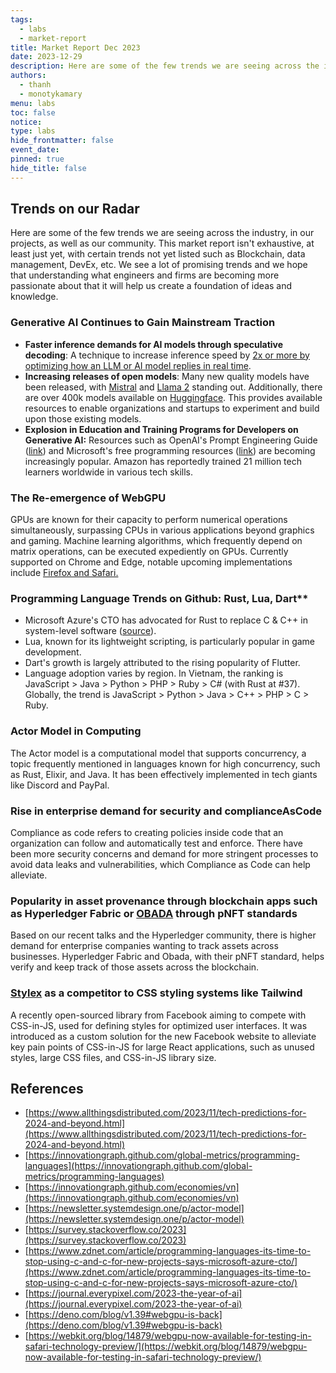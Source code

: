 ```yaml
---
tags:
  - labs
  - market-report
title: Market Report Dec 2023
date: 2023-12-29
description: Here are some of the few trends we are seeing across the industry, in our projects, as well as our community. This market report isn't exhaustive, at least just yet, with certain trends not yet listed such as Blockchain, data management, DevEx, etc. We see a lot of promising trends and we hope that understanding what engineers and firms are becoming more passionate about that it will help us create a foundation of ideas and knowledge.
authors:
  - thanh
  - monotykamary
menu: labs
toc: false
notice:
type: labs
hide_frontmatter: false
event_date:
pinned: true
hide_title: false
---
```


## Trends on our Radar

Here are some of the few trends we are seeing across the industry, in our projects, as well as our community. This market report isn't exhaustive, at least just yet, with certain trends not yet listed such as Blockchain, data management, DevEx, etc. We see a lot of promising trends and we hope that understanding what engineers and firms are becoming more passionate about that it will help us create a foundation of ideas and knowledge.

### Generative AI Continues to Gain Mainstream Traction

- **Faster inference demands for AI models through speculative decoding**: A technique to increase inference speed by [2x or more by optimizing how an LLM or AI model replies in real time](https://www.youtube.com/watch?v=hm7VEgxhOvk).
- **Increasing releases of open models**: Many new quality models have been released, with [Mistral](https://mistral.ai/) and [Llama 2](https://ai.meta.com/llama/) standing out. Additionally, there are over 400k models available on [Huggingface](https://huggingface.co/models). This provides available resources to enable organizations and startups to experiment and build upon those existing models.
- **Explosion in Education and Training Programs for Developers on Generative AI:** Resources such as OpenAI's Prompt Engineering Guide ([link](https://platform.openai.com/docs/guides/prompt-engineering/six-strategies-for-getting-better-results)) and Microsoft's free programming resources ([link](https://github.com/microsoft/Mastering-GitHub-Copilot-for-Paired-Programming)) are becoming increasingly popular. Amazon has reportedly trained 21 million tech learners worldwide in various tech skills.

### The Re-emergence of WebGPU

GPUs are known for their capacity to perform numerical operations simultaneously, surpassing CPUs in various applications beyond graphics and gaming. Machine learning algorithms, which frequently depend on matrix operations, can be executed expediently on GPUs. Currently supported on Chrome and Edge, notable upcoming implementations include [Firefox and Safari.](https://github.com/gpuweb/gpuweb/wiki/Implementation-Status#firefox)

### Programming Language Trends on Github: Rust, Lua, Dart\*\*

- Microsoft Azure's CTO has advocated for Rust to replace C & C++ in system-level software ([source](https://www.zdnet.com/article/programming-languages-its-time-to-stop-using-c-and-c-for-new-projects-says-microsoft-azure-cto/)).
- Lua, known for its lightweight scripting, is particularly popular in game development.
- Dart's growth is largely attributed to the rising popularity of Flutter.
- Language adoption varies by region. In Vietnam, the ranking is JavaScript > Java > Python > PHP > Ruby > C# (with Rust at #37). Globally, the trend is JavaScript > Python > Java > C++ > PHP > C > Ruby.

### Actor Model in Computing

The Actor model is a computational model that supports concurrency, a topic frequently mentioned in languages known for high concurrency, such as Rust, Elixir, and Java. It has been effectively implemented in tech giants like Discord and PayPal.

### Rise in enterprise demand for security and complianceAsCode

Compliance as code refers to creating policies inside code that an organization can follow and automatically test and enforce. There have been more security concerns and demand for more stringent processes to avoid data leaks and vulnerabilities, which Compliance as Code can help alleviate.

### Popularity in asset provenance through blockchain apps such as Hyperledger Fabric or [OBADA](https://www.obada.io/) through pNFT standards

Based on our recent talks and the Hyperledger community, there is higher demand for enterprise companies wanting to track assets across businesses. Hyperledger Fabric and Obada, with their pNFT standard, helps verify and keep track of those assets across the blockchain.

### [Stylex](https://stylexjs.com/) as a competitor to CSS styling systems like Tailwind

A recently open-sourced library from Facebook aiming to compete with CSS-in-JS, used for defining styles for optimized user interfaces. It was introduced as a custom solution for the new Facebook website to alleviate key pain points of CSS-in-JS for large React applications, such as unused styles, large CSS files, and CSS-in-JS library size.

## References

- [https://www.allthingsdistributed.com/2023/11/tech-predictions-for-2024-and-beyond.html](https://www.allthingsdistributed.com/2023/11/tech-predictions-for-2024-and-beyond.html)
- [https://innovationgraph.github.com/global-metrics/programming-languages](https://innovationgraph.github.com/global-metrics/programming-languages)
- [https://innovationgraph.github.com/economies/vn](https://innovationgraph.github.com/economies/vn)
- [https://newsletter.systemdesign.one/p/actor-model](https://newsletter.systemdesign.one/p/actor-model)
- [https://survey.stackoverflow.co/2023](https://survey.stackoverflow.co/2023)
- [https://www.zdnet.com/article/programming-languages-its-time-to-stop-using-c-and-c-for-new-projects-says-microsoft-azure-cto/](https://www.zdnet.com/article/programming-languages-its-time-to-stop-using-c-and-c-for-new-projects-says-microsoft-azure-cto/)
- [https://journal.everypixel.com/2023-the-year-of-ai](https://journal.everypixel.com/2023-the-year-of-ai)
- [https://deno.com/blog/v1.39#webgpu-is-back](https://deno.com/blog/v1.39#webgpu-is-back)
- [https://webkit.org/blog/14879/webgpu-now-available-for-testing-in-safari-technology-preview/](https://webkit.org/blog/14879/webgpu-now-available-for-testing-in-safari-technology-preview/)
